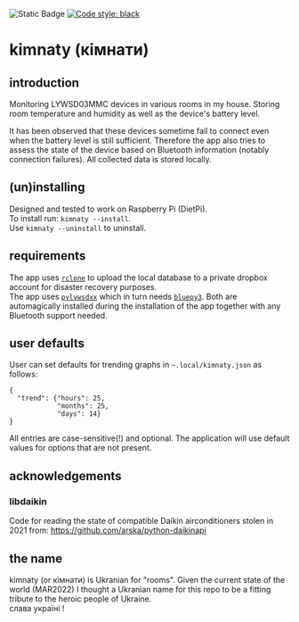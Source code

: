 ![Static Badge](https://img.shields.io/badge/release-rolling-lightgreen)
[![Code style: black](https://img.shields.io/badge/code%20style-black-000000.svg)](https://github.com/psf/black)


# kimnaty (кімнати) 

## introduction

Monitoring LYWSD03MMC devices in various rooms in my house. Storing room temperature and humidity as well as the 
device's battery level. 

It has been observed that these devices sometime fail to connect even when the battery level is still sufficient.
Therefore the app also tries to assess the state of the device based on Bluetooth information (notably connection
failures). All collected data is stored locally. 

## (un)installing

Designed and tested to work on Raspberry Pi (DietPi).   
To install run: `kimnaty --install`.   
Use `kimnaty --uninstall` to uninstall.

## requirements
The app uses [`rclone`](https://rclone.org/) to upload the local database to a private dropbox account for 
disaster recovery purposes.  
The app uses [`pylywsdxx`](https://pypi.org/project/pylywsdxx/) which in turn
needs [`bluepy3`](https://pypi.org/project/bluepy3/). Both are automagically installed during the installation
of the app together with any Bluetooth support needed.

## user defaults
User can set defaults for trending graphs in `~.local/kimnaty.json` as follows:
```(json)
{
  "trend": {"hours": 25,
            "months": 25,
            "days": 14}
}
```
All entries are case-sensitive(!) and optional. The application will use default values for options that are not present.

## acknowledgements
### libdaikin

Code for reading the state of compatible Daikin airconditioners stolen in 2021
from: https://github.com/arska/python-daikinapi

## the name

kimnaty (or кімнати) is Ukranian for "rooms". Given the current state of the world (MAR2022) I thought a Ukranian name
for this repo to be a fitting tribute to the heroic people of Ukraine.   
слава україні !
